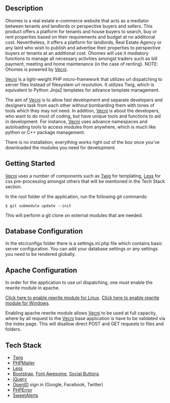 Description
-----------

Ohomes is a real estate e-commerce website that acts as a mediator between tenants 
and landlords or perspective buyers and sellers.  This product offers a platform for tenants and house buyers to search, 
buy or rent properties based on their requirements and budget at no additional cost. 
Nevertheless, it offers a platform for landlords, Real Estate Agency or any laird who wish to publish and 
advertise their properties to perspective buyers or tenants at an additional cost. Ohomes will use it mediatory functions to 
manage all necessary activities amongst traders such as bill payment, meeting and home maintenance (in the case of renting).
NOTE: Ohomes is powered by [Vecni].

[Vecni] is a light-weight PHP micro-framework that utilizes url dispatching to server files instead of
filesystem url resolution. It utilizes Twig, which is equivalent to Python Jinja2 templates for advance template
management.

The aim of [Vecni] is to allow fast development and separate developers and designers task from each other
without bombarding them with tones of tools which they may not need.
In addition, [Vecni] is about the developers, who want to do most of coding, but have unique tools and functions
to aid in development. For instance, [Vecni] uses advance namespaces and autoloading tools to access modules from anywhere, which is much like python or C++ package management.

There is no installation, everything works right out of the box once you've downloaded the modules you need for development.

Getting Started
---------------

[Vecni] uses a number of components such as [Twig] for templating, [Less] for css pre-processing
amongst others that will be mentioned in the Tech Stack section.

In the root folder of the application, run the following git commands:

    $ git submodule update --init

This will perform a git clone on external modules that are needed.

Database Configuration
----------------------

In the etc/configs folder there is a settings.ini.php file which contains basic server configuration.
You can add your database settings or any settings you need to be rendered globally.


Apache Configuration
--------------------
In order for the application to use url dispatching, one must enable the rewrite module in apache.

[Click here to enable rewrite module for Linux].
[Click here to enable rewrite module for Windows].

Enabling apache rewrite module allows [Vecni] to be used at full capacity, where by
all request to the [Vecni] base application is have to be validated via the index page. This will disallow direct
POST and GET requests to files and folders.


Tech Stack
----------

  - [Twig][]
  - [PHPMailer][]
  - [Less][]
  - [Bootstrap][], [Font Awesome][], [Social Buttons][]
  - [jQuery][]
  - [OpenID][] sign in (Google, Facebook, Twitter)
  - [PHPError][]
  - [SweetAlerts][]


[Oshane Bailey]: https://github.com/b4oshany
[Twig]: http://twig.sensiolabs.org/doc/installation.html
[PHPError]: http://phperror.net/
[PHPMailer]: https://github.com/PHPMailer/PHPMailer
[bootstrap]: http://getbootstrap.com/
[Font Awesome]: http://fortawesome.github.com/Font-Awesome/
[jquery]: http://jquery.com/
[less]: http://lesscss.org/
[lesscss]: http://lesscss.org/
[SweetAlerts]: http://tristanedwards.me/sweetalert
[openid]: http://en.wikipedia.org/wiki/OpenID
[Social Buttons]: http://lipis.github.io/bootstrap-social/
[Click here to enable rewrite module for Linux]: http://b4oshany.blogspot.com/2014/08/by-default-apache-disable-symbolic.html
[Click here to enable rewrite module for Windows]: http://www.anmsaiful.net/blog/php/enable-apache-rewrite-module.html
[Vecni]: https://github.com/b4oshany/vecni
